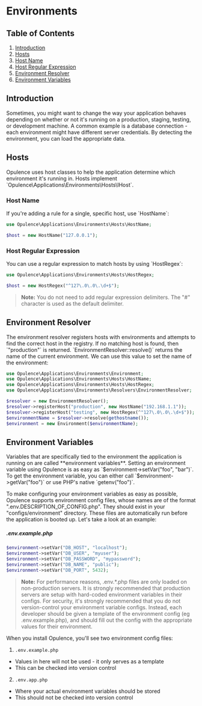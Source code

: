 # Environments

## Table of Contents
1. [Introduction](#introduction)
2. [Hosts](#hosts)
  1. [Host Name](#host-name)
  2. [Host Regular Expression](#host-regular-expression)
3. [Environment Resolver](#environment-resolver)
4. [Environment Variables](#environment-variables)

<h2 id="introduction">Introduction</h2>
Sometimes, you might want to change the way your application behaves depending on whether or not it's running on a production, staging, testing, or development machine.  A common example is a database connection - each environment might have different server credentials.  By detecting the environment, you can load the appropriate data.

<h2 id="hosts">Hosts</h2>
Opulence uses host classes to help the application determine which environment it's running in.  Hosts implement `Opulence\Applications\Environments\Hosts\IHost`.

<h3 id="host-name">Host Name</h3>
If you're adding a rule for a single, specific host, use `HostName`:

```php
use Opulence\Applications\Environments\Hosts\HostName;

$host = new HostName("127.0.0.1");
```

<h3 id="host-regular-expression">Host Regular Expression</h3>
You can use a regular expression to match hosts by using `HostRegex`:

```php
use Opulence\Applications\Environments\Hosts\HostRegex;

$host = new HostRegex("^127\.0\.0\.\d+$");
```

> **Note:** You do not need to add regular expression delimiters.  The "#" character is used as the default delimiter.

<h2 id="environment-resolver">Environment Resolver</h2>
The environment resolver registers hosts with environments and attempts to find the correct host in the registry.  If no matching host is found, then `"production"` is returned.  `EnvironmentResolver::resolve()` returns the name of the current environment.  We can use this value to set the name of the environment:

```php
use Opulence\Applications\Environments\Environment;
use Opulence\Applications\Environments\Hosts\HostName;
use Opulence\Applications\Environments\Hosts\HostRegex;
use Opulence\Applications\Environments\Resolvers\EnvironmentResolver;

$resolver = new EnvironmentResolver();
$resolver->registerHost("production", new HostName("192.168.1.1"));
$resolver->registerHost("testing", new HostRegex(^"127\.0\.0\.\d+$"));
$environmentName = $resolver->resolve(gethostname());
$environment = new Environment($environmentName);
```

<h2 id="environment-variables">Environment Variables</h2>
Variables that are specifically tied to the environment the application is running on are called **environment variables**.  Setting an environment variable using Opulence is as easy as `$environment->setVar("foo", "bar")`.  To get the environment variable, you can either call `$environment->getVar("foo")` or use PHP's native `getenv("foo")`.

To make configuring your environment variables as easy as possible, Opulence supports environment config files, whose names are of the format ".env.DESCRIPTION_OF_CONFIG.php".  They should exist in your "configs/environment" directory.  These files are automatically run before the application is booted up.  Let's take a look at an example:
 
##### .env.example.php
```php
$environment->setVar("DB_HOST", "localhost");
$environment->setVar("DB_USER", "myuser");
$environment->setVar("DB_PASSWORD", "mypassword");
$environment->setVar("DB_NAME", "public");
$environment->setVar("DB_PORT", 5432);
```

> **Note:** For performance reasons, .env.*.php files are only loaded on non-production servers.  It is strongly recommended that production servers are setup with hard-coded environment variables in their configs.  For security, it's strongly recommended that you do not version-control your environment variable configs.  Instead, each developer should be given a template of the environment config (eg .env.example.php), and should fill out the config with the appropriate values for their environment.

When you install Opulence, you'll see two environment config files:

1. `.env.example.php`
  * Values in here will not be used - it only serves as a template
  * This can be checked into version control
2. `.env.app.php`
  * Where your actual environment variables should be stored
  * This should not be checked into version control